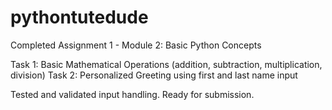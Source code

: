 # pythontutedude
Completed Assignment 1 - Module 2: Basic Python Concepts

Task 1: Basic Mathematical Operations (addition, subtraction, multiplication, division)
Task 2: Personalized Greeting using first and last name input

Tested and validated input handling. Ready for submission.